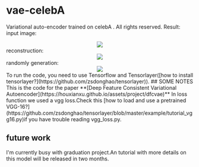 # vae-celebA
Variational auto-encoder trained on celebA . All rights reserved.
Result:
input image:  
<div align="center">
    <img src="
https://github.com/yzwxx/vae-celebA/blob/master/input.png"/>  
</div>  
reconstruction:  
<div align="center">
    <img src="https://github.com/yzwxx/vae-celebA/blob/master/train_49_2914.png"/>  
</div>  
randomly generation:  
<div align="center">
    <img src="https://github.com/yzwxx/vae-celebA/blob/master/train_49_2914_random.png"/>  
</div>  
To run the code, you need to use Tensorflow and Tensorlayer([how to install tensorlayer?](https://github.com/zsdonghao/tensorlayer)).
## SOME NOTES
This is the code for the paper
**[Deep Feature Consistent Variational Autoencoder](https://houxianxu.github.io/assets/project/dfcvae)**  
In loss function we used a vgg loss.Check this [how to load and use a pretrained VGG-16?](https://github.com/zsdonghao/tensorlayer/blob/master/example/tutorial_vgg16.py)if you have trouble reading vgg_loss.py.  

## future work
I'm currently busy with graduation project.An tutorial with more details on this model will be released in two months.
